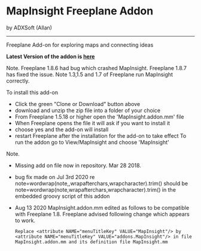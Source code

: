 # MapInsight Freeplane Addon
by ADXSoft (Allan)

----

Freeplane Add-on for exploring maps and connecting ideas<br>

**Latest Version of the addon is [here](https://github.com/adxsoft/MapInsight-Addon)**

Note. Freeplane 1.8.6 had bug which crashed MapInsight. Freeplane 1.8.7 has fixed the issue. Note 1.3,1.5 and 1.7 of Freeplane run MapInsight correctly.

To install this add-on 
- Click the green "Clone or Download" button above
- download and unzip the zip file into a folder of your choice
- From Freeplane 1.5.18 or higher open the 'MapInsight.addon.mm' file
- When Freeplane opens the file it will ask if you want to install it
- choose yes and the add-on will install
- restart Freeplane after the installation for the add-on to take effect
To run the addon go to View/MapInsight and choose 'MapInsight'

Note. 
- Missing add on file now in repository. Mar 28 2018. 
- bug fix made on Jul 3rd 2020 re 
    note=wordwrap(note,,wrapafterchars,wrapcharacter).trim() should be
    note=wordwrap(note,wrapafterchars,wrapcharacter).trim() in the embedded groovy script of this addon
- Aug 13 2020 MapInsight.addon.mm edited as follows to be compatible with Freeplane 1.8. 
  Freeplane advised following change which appears to work. 
  
  `Replace <attribute NAME="menuTitleKey" VALUE="MapInsight"/> by <attribute NAME="menuTitleKey" VALUE="addons.MapInsight"/> in file MapInsight.addon.mm and its definition file MapInsight.mm`
